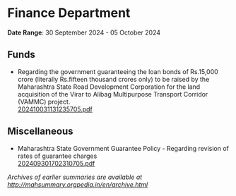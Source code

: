 # Finance Department

**Date Range**: 30 September 2024 - 05 October 2024


## Funds
- Regarding the government guaranteeing the loan bonds of Rs.15,000 crore (literally Rs.fifteen thousand crores only) to be raised by the Maharashtra State Road Development Corporation for the land acquisition of the Virar to Alibag Multipurpose Transport Corridor (VAMMC) project.\
  [202410031131235705.pdf](https://gr.maharashtra.gov.in/Site/Upload/Government%20Resolutions/English/202410031131235705.pdf)

## Miscellaneous
- Maharashtra State Government Guarantee Policy - Regarding revision of rates of guarantee charges\
  [202409301702310705.pdf](https://gr.maharashtra.gov.in/Site/Upload/Government%20Resolutions/English/202409301702310705.pdf)


*Archives of earlier summaries are available at http://mahsummary.orgpedia.in/en/archive.html*